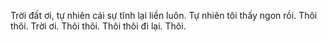 Trời đất ơi, tự nhiên cái sự tĩnh lại liền luôn. Tự nhiên tôi thấy ngon rồi. Thôi thôi. Trời ơi. Thôi thôi. Thôi thôi đi lại. Thôi.
